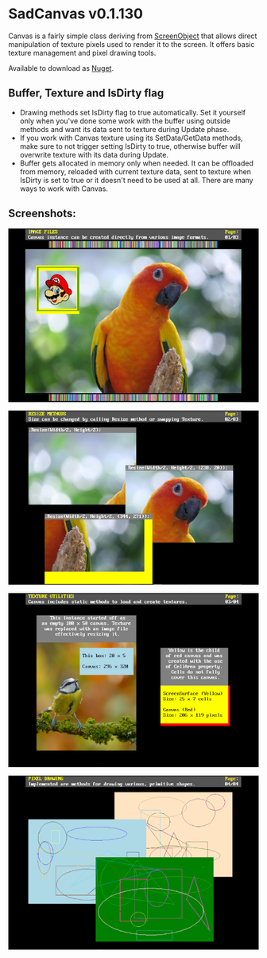 # SadCanvas v0.1.130
Canvas is a fairly simple class deriving from 
[ScreenObject](https://github.com/Thraka/SadConsole/blob/master/SadConsole/ScreenObject.cs) 
that allows direct manipulation of texture pixels used to render it to the screen. 
It offers basic texture management and pixel drawing tools.

Available to download as [Nuget](https://www.nuget.org/packages/SadCanvas/).

## Buffer, Texture and IsDirty flag
- Drawing methods set IsDirty flag to true automatically. Set it yourself only when you've done some work with the buffer
using outside methods and want its data sent to texture during Update phase. 
- If you work with Canvas texture using its SetData/GetData methods, make sure to not trigger setting IsDirty to true, 
otherwise buffer will overwrite texture with its data during Update.
- Buffer gets allocated in memory only when needed. It can be offloaded from memory, reloaded with current texture data, 
sent to texture when IsDirty is set to true or it doesn't need to be used at all. There are many ways to work with Canvas.

## Screenshots:

![Loading Images](https://github.com/RychuP/SadCanvas/blob/master/screenshot.png)

![Resizing](https://github.com/RychuP/SadCanvas/blob/master/screenshot_resize.png)

![Texture Utilities](https://github.com/RychuP/SadCanvas/blob/master/screenshot_texture_utilities.png)

![Pixel Drawing](https://github.com/RychuP/SadCanvas/blob/master/screenshot_drawing.png)